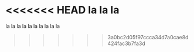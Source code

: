 <<<<<<< HEAD
 la la la 
=======
 la la la la la la la la la la
>>>>>>> 3a0bc2d05f97ccca34d7a0cae8d424fac3b7fa3d
